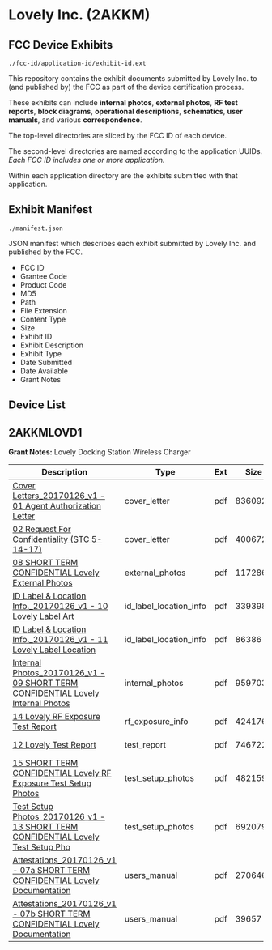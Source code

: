 # Lovely Inc. (2AKKM)
## FCC Device Exhibits

```
./fcc-id/application-id/exhibit-id.ext
```

This repository contains the exhibit documents submitted by Lovely Inc. to (and published by) the FCC as part of the device certification process.

These exhibits can include **internal photos**, **external photos**, **RF test reports**, **block diagrams**, **operational descriptions**, **schematics**, **user manuals**, and various **correspondence**.

The top-level directories are sliced by the FCC ID of each device.

The second-level directories are named according to the application UUIDs. *Each FCC ID includes one or more application.*

Within each application directory are the exhibits submitted with that application. 

## Exhibit Manifest

```
./manifest.json
```

JSON manifest which describes each exhibit submitted by Lovely Inc. and published by the FCC.

- FCC ID
- Grantee Code
- Product Code
- MD5
- Path
- File Extension
- Content Type
- Size
- Exhibit ID
- Exhibit Description
- Exhibit Type
- Date Submitted
- Date Available
- Grant Notes

## Device List
## 2AKKMLOVD1
**Grant Notes:** Lovely Docking Station Wireless Charger

| Description | Type | Ext | Size | Submitted | Available |
| ----------- | ---- | --- | ---- | --------- | --------- |
| [Cover Letters_20170126_v1 - 01 Agent Authorization Letter](2AKKMLOVD1/3c231f0033d694c722c0b9fb862f77cb/3277776.pdf) | cover_letter | pdf | 836092 | 2017-02-07 | 2017-02-17 |
| [02 Request For Confidentiality (STC 5-14-17)](2AKKMLOVD1/3c231f0033d694c722c0b9fb862f77cb/3287195.pdf) | cover_letter | pdf | 400672 | 2017-02-17 | 2017-02-17 |
| [08 SHORT TERM CONFIDENTIAL Lovely External Photos](2AKKMLOVD1/3c231f0033d694c722c0b9fb862f77cb/3277779.pdf) | external_photos | pdf | 1172860 | 2017-02-07 | 2017-05-14 |
| [ID Label & Location Info._20170126_v1 - 10 Lovely Label Art](2AKKMLOVD1/3c231f0033d694c722c0b9fb862f77cb/3277777.pdf) | id_label_location_info | pdf | 339398 | 2017-02-07 | 2017-02-17 |
| [ID Label & Location Info._20170126_v1 - 11 Lovely Label Location](2AKKMLOVD1/3c231f0033d694c722c0b9fb862f77cb/3277778.pdf) | id_label_location_info | pdf | 86386 | 2017-02-07 | 2017-02-17 |
| [Internal Photos_20170126_v1 - 09 SHORT TERM CONFIDENTIAL Lovely Internal Photos](2AKKMLOVD1/3c231f0033d694c722c0b9fb862f77cb/3277783.pdf) | internal_photos | pdf | 959703 | 2017-02-07 | 2017-05-14 |
| [14 Lovely RF Exposure Test Report](2AKKMLOVD1/3c231f0033d694c722c0b9fb862f77cb/3277774.pdf) | rf_exposure_info | pdf | 424176 | 2017-02-07 | 2017-02-17 |
| [12 Lovely Test Report](2AKKMLOVD1/3c231f0033d694c722c0b9fb862f77cb/3277773.pdf) | test_report | pdf | 746722 | 2017-02-07 | 2017-02-17 |
| [15 SHORT TERM CONFIDENTIAL Lovely RF Exposure Test Setup Photos](2AKKMLOVD1/3c231f0033d694c722c0b9fb862f77cb/3277780.pdf) | test_setup_photos | pdf | 482159 | 2017-02-07 | 2017-05-14 |
| [Test Setup Photos_20170126_v1 - 13 SHORT TERM CONFIDENTIAL Lovely Test Setup Pho](2AKKMLOVD1/3c231f0033d694c722c0b9fb862f77cb/3277784.pdf) | test_setup_photos | pdf | 692079 | 2017-02-07 | 2017-05-14 |
| [Attestations_20170126_v1 - 07a SHORT TERM CONFIDENTIAL Lovely Documentation](2AKKMLOVD1/3c231f0033d694c722c0b9fb862f77cb/3277781.pdf) | users_manual | pdf | 2706465 | 2017-02-07 | 2017-05-14 |
| [Attestations_20170126_v1 - 07b SHORT TERM CONFIDENTIAL  Lovely Documentation](2AKKMLOVD1/3c231f0033d694c722c0b9fb862f77cb/3277782.pdf) | users_manual | pdf | 39657 | 2017-02-07 | 2017-05-14 |
